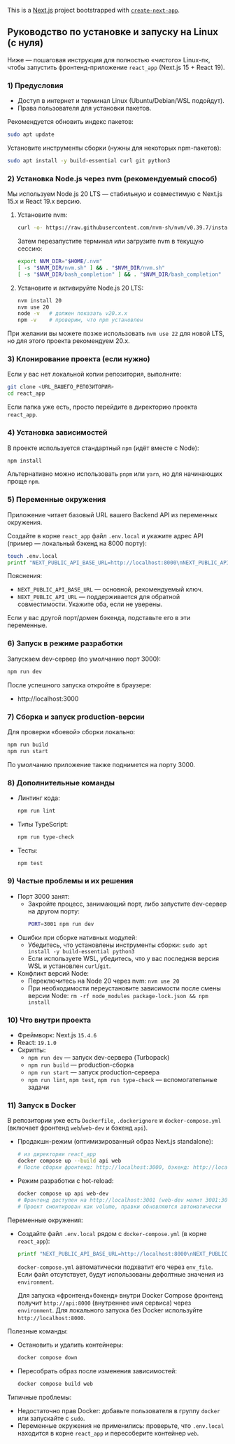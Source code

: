 This is a [Next.js](https://nextjs.org) project bootstrapped with [`create-next-app`](https://nextjs.org/docs/app/api-reference/cli/create-next-app).

## Руководство по установке и запуску на Linux (с нуля)

Ниже — пошаговая инструкция для полностью «чистого» Linux-пк, чтобы запустить фронтенд-приложение `react_app` (Next.js 15 + React 19).

### 1) Предусловия
- Доступ в интернет и терминал Linux (Ubuntu/Debian/WSL подойдут).
- Права пользователя для установки пакетов.

Рекомендуется обновить индекс пакетов:

```bash
sudo apt update
```

Установите инструменты сборки (нужны для некоторых npm-пакетов):

```bash
sudo apt install -y build-essential curl git python3
```

### 2) Установка Node.js через nvm (рекомендуемый способ)
Мы используем Node.js 20 LTS — стабильную и совместимую с Next.js 15.x и React 19.x версию.

1. Установите nvm:
   ```bash
   curl -o- https://raw.githubusercontent.com/nvm-sh/nvm/v0.39.7/install.sh | bash
   ```
   Затем перезапустите терминал или загрузите nvm в текущую сессию:
   ```bash
   export NVM_DIR="$HOME/.nvm"
   [ -s "$NVM_DIR/nvm.sh" ] && . "$NVM_DIR/nvm.sh"
   [ -s "$NVM_DIR/bash_completion" ] && . "$NVM_DIR/bash_completion"
   ```

2. Установите и активируйте Node.js 20 LTS:
   ```bash
   nvm install 20
   nvm use 20
   node -v   # должен показать v20.x.x
   npm -v    # проверим, что npm установлен
   ```

При желании вы можете позже использовать `nvm use 22` для новой LTS, но для этого проекта рекомендуем 20.x.

### 3) Клонирование проекта (если нужно)
Если у вас нет локальной копии репозитория, выполните:

```bash
git clone <URL_ВАШЕГО_РЕПОЗИТОРИЯ>
cd react_app
```

Если папка уже есть, просто перейдите в директорию проекта `react_app`.

### 4) Установка зависимостей
В проекте используется стандартный `npm` (идёт вместе с Node):

```bash
npm install
```

Альтернативно можно использовать `pnpm` или `yarn`, но для начинающих проще `npm`.

### 5) Переменные окружения
Приложение читает базовый URL вашего Backend API из переменных окружения.

Создайте в корне `react_app` файл `.env.local` и укажите адрес API (пример — локальный бэкенд на 8000 порту):

```bash
touch .env.local
printf "NEXT_PUBLIC_API_BASE_URL=http://localhost:8000\nNEXT_PUBLIC_API_URL=http://localhost:8000\n" > .env.local
```

Пояснения:
- `NEXT_PUBLIC_API_BASE_URL` — основной, рекомендуемый ключ.
- `NEXT_PUBLIC_API_URL` — поддерживается для обратной совместимости. Укажите оба, если не уверены.

Если у вас другой порт/домен бэкенда, подставьте его в эти переменные.

### 6) Запуск в режиме разработки
Запускаем dev-сервер (по умолчанию порт 3000):

```bash
npm run dev
```

После успешного запуска откройте в браузере:

- http://localhost:3000

### 7) Сборка и запуск production-версии
Для проверки «боевой» сборки локально:

```bash
npm run build
npm run start
```

По умолчанию приложение также поднимется на порту 3000.

### 8) Дополнительные команды
- Линтинг кода:
  ```bash
  npm run lint
  ```
- Типы TypeScript:
  ```bash
  npm run type-check
  ```
- Тесты:
  ```bash
  npm test
  ```

### 9) Частые проблемы и их решения
- Порт 3000 занят:
  - Закройте процесс, занимающий порт, либо запустите dev-сервер на другом порту:
    ```bash
    PORT=3001 npm run dev
    ```
- Ошибки при сборке нативных модулей:
  - Убедитесь, что установлены инструменты сборки: `sudo apt install -y build-essential python3`
  - Если используете WSL, убедитесь, что у вас последняя версия WSL и установлен `curl`/`git`.
- Конфликт версий Node:
  - Переключитесь на Node 20 через nvm: `nvm use 20`
  - При необходимости переустановите зависимости после смены версии Node: `rm -rf node_modules package-lock.json && npm install`

### 10) Что внутри проекта
- Фреймворк: Next.js `15.4.6`
- React: `19.1.0`
- Скрипты:
  - `npm run dev` — запуск dev-сервера (Turbopack)
  - `npm run build` — production-сборка
  - `npm run start` — запуск production-сервера
  - `npm run lint`, `npm test`, `npm run type-check` — вспомогательные задачи

### 11) Запуск в Docker

В репозитории уже есть `Dockerfile`, `.dockerignore` и `docker-compose.yml` (включает фронтенд `web`/`web-dev` и бэкенд `api`).

- Продакшн-режим (оптимизированный образ Next.js standalone):
  ```bash
  # из директории react_app
  docker compose up --build api web
  # После сборки фронтенд: http://localhost:3000, бэкенд: http://localhost:8000
  ```

- Режим разработки с hot-reload:
  ```bash
  docker compose up api web-dev
  # Фронтенд доступен на http://localhost:3001 (web-dev мапит 3001:3000)
  # Проект смонтирован как volume, правки обновляются автоматически
  ```

Переменные окружения:
- Создайте файл `.env.local` рядом с `docker-compose.yml` (в корне `react_app`):
  ```bash
  printf "NEXT_PUBLIC_API_BASE_URL=http://localhost:8000\nNEXT_PUBLIC_API_URL=http://localhost:8000\n" > .env.local
  ```
  `docker-compose.yml` автоматически подхватит его через `env_file`. Если файл отсутствует, будут использованы дефолтные значения из `environment`.

  Для запуска «фронтенд+бэкенд» внутри Docker Compose фронтенд получит `http://api:8000` (внутреннее имя сервиса) через `environment`. Для локального запуска без Docker используйте `http://localhost:8000`.

Полезные команды:
- Остановить и удалить контейнеры:
  ```bash
  docker compose down
  ```
- Пересобрать образ после изменения зависимостей:
  ```bash
  docker compose build web
  ```

Типичные проблемы:
- Недостаточно прав Docker: добавьте пользователя в группу `docker` или запускайте с `sudo`.
- Переменные окружения не применились: проверьте, что `.env.local` находится в корне `react_app` и переcоберите контейнер `web`.
